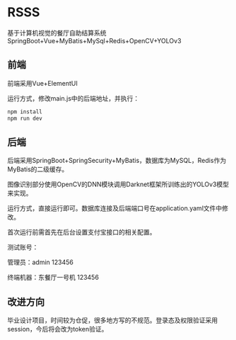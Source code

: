 # RSSS
基于计算机视觉的餐厅自助结算系统  SpringBoot+Vue+MyBatis+MySql+Redis+OpenCV+YOLOv3

## 前端

前端采用Vue+ElementUI

运行方式，修改main.js中的后端地址，并执行：

```bash
npm install
npm run dev
```

## 后端

后端采用SpringBoot+SpringSecurity+MyBatis，数据库为MySQL，Redis作为MyBatis的二级缓存。

图像识别部分使用OpenCV的DNN模块调用Darknet框架所训练出的YOLOv3模型来实现。

运行方式，直接运行即可。数据库连接及后端端口号在application.yaml文件中修改。

首次运行前需首先在后台设置支付宝接口的相关配置。

测试账号：

管理员：admin 123456

终端机器：东餐厅一号机 123456

## 改进方向

毕业设计项目，时间较为仓促，很多地方写的不规范。登录态及权限验证采用session，今后将会改为token验证。